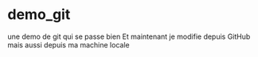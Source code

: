 # demo_git
une demo de git qui se passe bien
Et maintenant je modifie depuis GitHub
mais aussi depuis ma machine locale